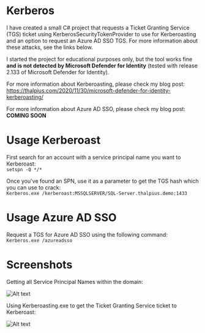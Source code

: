 # Kerberos

I have created a small C# project that requests a Ticket Granting Service (TGS) ticket using KerberosSecurityTokenProvider to use for Kerberoasting and an option to request an Azure AD SSO TGS. For more information about these attacks, see the links below.

I started the project for educational purposes only, but the tool works fine **and is not detected by Microsoft Defender for Identity** (tested with release 2.133 of Microsoft Defender for Identity).

For more information about Kerberoasting, please check my blog post:  
https://thalpius.com/2020/11/30/microsoft-defender-for-identity-kerberoasting/

For more information about Azure AD SSO, please check my blog post:  
**COMING SOON**

# Usage Kerberoast

First search for an account with a service principal name you want to Kerberoast:  
```setspn -Q */*```

Once you've found an SPN, use it as a parameter to get the TGS hash which you can use to crack:  
```Kerberos.exe /kerberoast:MSSQLSERVER/SQL-Server.thalpius.demo:1433```

# Usage Azure AD SSO

Request a TGS for Azure AD SSO using the following command:
```Kerberos.exe /azureadsso```

# Screenshots

Getting all Service Principal Names within the domain:  

![Alt text](/Screenshots/Kerberoasting_01.jpg?raw=true "Get SPNs")

Using Kerberoasting.exe to get the Ticket Granting Service ticket to Kerberoast:  

![Alt text](/Screenshots/Kerberoasting_02.jpg?raw=true "Get TGS")
